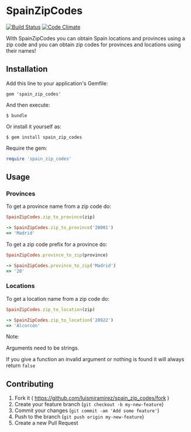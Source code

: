 # SpainZipCodes

[![Build Status](https://travis-ci.org/luismiramirez/spain_zip_codes.svg?branch=master)](https://travis-ci.org/luismiramirez/spain_zip_codes)
[![Code Climate](https://codeclimate.com/github/luismiramirez/spain_zip_codes/badges/gpa.svg)](https://codeclimate.com/github/luismiramirez/spain_zip_codes)

With SpainZipCodes you can obtain Spain locations and provinces using a zip code and you can obtain zip codes for provinces and locations using their names!

## Installation

Add this line to your application's Gemfile:

    gem 'spain_zip_codes'

And then execute:

    $ bundle

Or install it yourself as:

    $ gem install spain_zip_codes

Require the gem:

```ruby
require 'spain_zip_codes'
```
## Usage

### Provinces

To get a province name from a zip code do:

```ruby
SpainZipCodes.zip_to_province(zip)

-> SpainZipCodes.zip_to_province('28001')
=> 'Madrid'
```

To get a zip code prefix for a province do:

```ruby
SpainZipCodes.province_to_zip(province)

-> SpainZipCodes.province_to_zip('Madrid')
=> '28'
```

### Locations

To get a location name from a zip code do:

```ruby
SpainZipCodes.zip_to_location(zip)

-> SpainZipCodes.zip_to_location('28922')
=> 'Alcorcón'
```

Note:

Arguments need to be strings.

If you give a function an invalid argument or nothing is found it will always return ``false``  

## Contributing

1. Fork it ( https://github.com/luismiramirez/spain_zip_codes/fork )
2. Create your feature branch (`git checkout -b my-new-feature`)
3. Commit your changes (`git commit -am 'Add some feature'`)
4. Push to the branch (`git push origin my-new-feature`)
5. Create a new Pull Request
